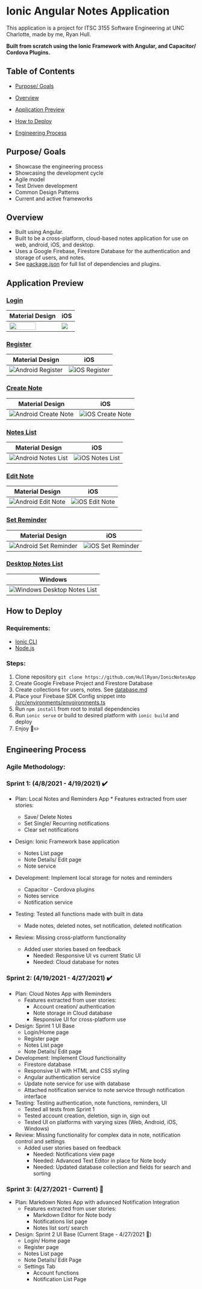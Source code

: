 # Ionic Angular Notes Application

This application is a project for ITSC 3155 Software Engineering at UNC Charlotte, made by me, Ryan Hull.

**Built from scratch using the Ionic Framework with Angular, and Capacitor/ Cordova Plugins.**

## Table of Contents

- [Purpose/ Goals](#purpose-goals)

- [Overview](#overview)

- [Application Preview](#application-preview)

- [How to Deploy](#how-to-deploy)

- [Engineering Process](#engineering-process)

  
  

## Purpose/ Goals

* Showcase the engineering process
* Showcasing the development cycle
* Agile model
* Test Driven development
* Common Design Patterns
* Current and active frameworks



## Overview

* Built using Angular.
* Built to be a cross-platform, cloud-based notes application for use on web, android, iOS, and desktop.
* Uses a Google Firebase, Firestore Database for the authentication and storage of users, and notes.
* See [package.json](/package.json) for full list of dependencies and plugins.



## Application Preview

### [Login](/src/app/home/home.page.html)

| Material Design    | iOS           |
| ------------------ | ------------- |
| <img src="/resources/screenshots/login-page(Pixel-2-XL).png" width=75.5%/> | <img src="/resources/screenshots/login-page(iPhone-X).png" /> |

### [Register](/src/app/pages/register/register.page.html)

| Material Design    | iOS           |
| ------------------ | ------------- |
| ![Android Register](/resources/screenshots/register-page(Pixel-2-XL).png) | ![iOS Register](/resources/screenshots/register-page(iPhone-X).png) |

### [Create Note](/src/app/pages/note-details/note-details.page.html)

| Material Design    | iOS           |
| ------------------ | ------------- |
| ![Android Create Note](/resources/screenshots/note-page-create(Pixel-2-XL).png) | ![iOS Create Note](/resources/screenshots/note-page-create(iPhone-X).png) |

### [Notes List](/src/app/pages/notes-list/notes-list.page.html)

| Material Design    | iOS           |
| ------------------ | ------------- |
| ![Android Notes List](/resources/screenshots/notes-page(Pixel-2-XL).png) | ![iOS Notes List](/resources/screenshots/notes-page(iPhone-X).png) |

### [Edit Note](/src/app/pages/note-details/note-details.page.html)

| Material Design    | iOS           |
| ------------------ | ------------- |
| ![Android Edit Note](/resources/screenshots/note-page-edit(Pixel-2-XL).png) | ![iOS Edit Note](/resources/screenshots/note-page-edit(iPhone-X).png) |

### [Set Reminder](/src/app/services/notification.service.ts)

| Material Design    | iOS           |
| ------------------ | ------------- |
| ![Android Set Reminder](/resources/screenshots/set-reminder(Pixel-2-XL).png) | ![iOS Set Reminder](/resources/screenshots/set-reminder(iPhone-X).png) |

### [Desktop Notes List](/src/app/pages/notes-list/notes-list.page.html)

| Windows            |
| ------------------ |
| ![Windows Desktop Notes List](/resources/screenshots/notes(Laptop).png) |



## How to Deploy

### Requirements: 

* [Ionic CLI](https://ionicframework.com/docs/intro/cli)
* [Node.js](https://nodejs.org/en/)

### Steps:

1. Clone repository `git clone https://github.com/HullRyan/IonicNotesApp`
2. Create Google Firebase Project and Firestore Database
3. Create collections for users, notes. See [database.md]()
4. Place your Firebase SDK Config snippet into [/src/environments/envoironments.ts]()
5. Run `npm install` from root to install dependencies
6. Run `ionic serve` or build to desired platform with `ionic build` and deploy
7. Enjoy :notebook::pencil2:



## Engineering Process

### Agile Methodology:

### Sprint 1: (4/8/2021 - 4/19/2021) :heavy_check_mark:
  *  Plan: Local Notes and Reminders App 
    * Features extracted from user stories:
      * Save/ Delete Notes
      * Set Single/ Recurring notifications
      * Clear set notifications
  * Design: Ionic Framework base application
    * Notes List page
    * Note Details/ Edit page
    * Note service
  * Development: Implement local storage for notes and reminders
    * Capacitor - Cordova plugins
    * Notes service
    * Notification service
  * Testing: Tested all functions made with built in data
    
    * Made notes, deleted notes, set notification, deleted notification
  * Review: Missing cross-platform functionality
    * Added user stories based on feedback
      * Needed: Responsive UI vs current Static UI
      * Needed: Cloud database for notes 



### Sprint 2: (4/19/2021 - 4/27/2021) :heavy_check_mark:
  * Plan: Cloud Notes App with Reminders
    * Features extracted from user stories:
      * Account creation/ authentication
      * Note storage in Cloud database
      * Responsive UI for cross-platform use
  * Design: Sprint 1 UI Base
    * Login/Home page
    * Register page
    * Notes List page
    * Note Details/ Edit page
  * Development: Implement Cloud functionality
    * Firestore database
    * Responsive UI with HTML and CSS styling
    * Angular authentication service
    * Update note service for use with database
    * Attached notification service to note service through notification interface
  * Testing: Testing authentication, note functions, reminders, UI
    * Tested all tests from Sprint 1
    * Tested account creation, deletion, sign in, sign out
    * Tested UI on platforms with varying sizes (Web, Android, iOS, Windows)
  * Review: Missing functionality for complex data in note,  notification control and settings
    * Added user stories based on feedback
      * Needed: Notifications view page
      * Needed: Advanced Text Editor in place for Note body
      * Needed: Updated database collection and fields for search and sorting



### Sprint 3: (4/27/2021 - Current) :eyes:

* Plan: Markdown Notes App with advanced Notification Integration
  * Features extracted from user stories:
    * Markdown Editor for Note body
    * Notifications list page
    * Notes list sort/ search 
* Design: Sprint 2 UI Base    (Current Stage - 4/27/2021 :pushpin:)
  * Login/ Home page
  * Register page
  * Notes List page
  * Note Details/ Edit Page
  * Settings Tab
    * Account functions
    * Notification List Page



